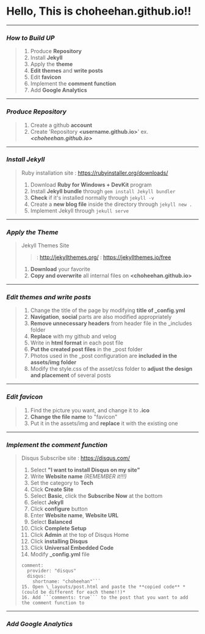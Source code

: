 # Hello, This is choheehan.github.io!!

***

### *How to Build UP*
> 1. Produce **Repository**
> 2. Install **Jekyll**
> 3. Apply the **theme**
> 4. **Edit themes** and **write posts**
> 5. Edit **favicon**
> 6. Implement the **comment function**
> 7. Add **Google Analytics**

***

### *Produce Repository*
> 1. Create a github **account**
> 2. Create 'Repository **<username.github.io>**' ex. ***<choheehan.github.io>***

***

### *Install Jekyll*
> Ruby installation site : https://rubyinstaller.org/downloads/
> 1. Download **Ruby for Windows + DevKit** program
> 2. Install **Jekyll bundle** through ```gem install Jekyll bundler```
> 3. **Check** if it's installed normally through ```jekyll -v```
> 4. Create a **new blog file** inside the directory through ```jekyll new .```
> 5. Implement Jekyll through ```jekull serve```

***

### *Apply the Theme*
> Jekyll Themes Site
>> : http://jekyllthemes.org/
>> : https://jekyllthemes.io/free
>
> 1. **Download** your favorite
> 2. **Copy and overwrite** all internal files on **<choheehan.github.io>**

***

### *Edit themes and write posts*
> 1. Change the title of the page by modifying **title of \_config.yml**
> 2. **Navigation**, **social** parts are also modified appropriately
> 3. **Remove unnecessary headers** from header file in the \_includes folder
> 4. **Replace** with my github and velog
> 5. Write in **html format** in each post file
> 6. **Put the created post files** in the \_post folder
> 7. Photos used in the \_post configuration are **included in the assets/img folder**
> 8. Modify the style.css of the asset/css folder to **adjust the design and placement** of several posts

***

### *Edit favicon*
> 1. Find the picture you want, and change it to **.ico**
> 2. **Change the file name** to "favicon"
> 3. Put it in the assets/img and **replace** it with the existing one

***

### *Implement the comment function*
> Disqus Subscribe site : https://disqus.com/
> 1. Select **"I want to install Disqus on my site"**
> 2. Write **Website name** *(REMEMBER it!!!)*
> 3. Set the category to **Tech**
> 4. Click **Create Site**
> 5. Select **Basic**, click the **Subscribe Now** at the bottom
> 6. Select **Jekyll**
> 7. Click **configure** button
> 8. Enter **Website name**, **Website URL**
> 9. Select **Balanced**
> 10. Click **Complete Setup**
> 11. Click **Admin** at the top of Disqus Home
> 12. Click **installing Disqus**
> 13. Click **Universal Embedded Code**
> 14. Modify **\_config.yml** file
> ```google_analytics: "UA-215461057-1"
> comment:
>   provider: "disqus"
>   disqus:
>     shortname: "choheehan"```
> 15. Open \_layouts/post.html and paste the **copied code** *(could be different for each theme!!)*
> 16. Add ```comments: true``` to the post that you want to add the comment function to

***

### *Add Google Analytics*
>
